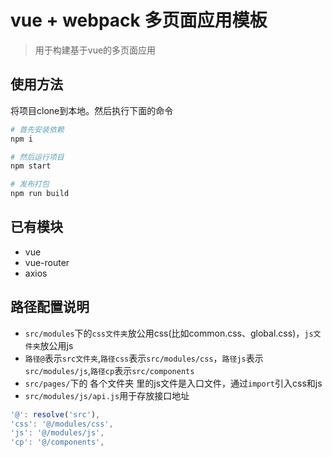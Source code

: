# vue + webpack 多页面应用模板

> 用于构建基于vue的多页面应用

## 使用方法
将项目clone到本地。然后执行下面的命令

``` bash
# 首先安装依赖
npm i

# 然后运行项目
npm start

# 发布打包
npm run build
```

## 已有模块
- vue
- vue-router
- axios

## 路径配置说明
- `src/modules`下的`css文件夹`放公用css(比如common.css、global.css)，`js文件夹`放公用js
- `路径@`表示`src文件夹`,`路径css`表示`src/modules/css`，`路径js`表示`src/modules/js`,`路径cp`表示`src/components`
- `src/pages/`下的 各个文件夹 里的js文件是入口文件，通过`import`引入css和js
- `src/modules/js/api.js`用于存放接口地址

```javascript
'@': resolve('src'),
'css': '@/modules/css',
'js': '@/modules/js',
'cp': '@/components',
```